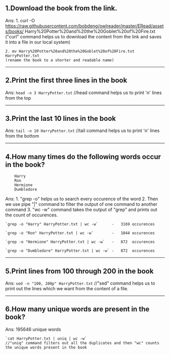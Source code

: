 ## 1.Download the book from the link.
Ans:
    1. curl -O https://raw.githubusercontent.com/bobdeng/owlreader/master/ERead/assets/books/ Harry%20Potter%20and%20the%20Goblet%20of%20Fire.txt
    ("curl" command helps us to download the content from the link and saves it into a file in our local system)

    2. mv Harry%20Potter%20and%20the%20Goblet%20of%20Fire.txt HarryPotter.txt
    (rename the book to a shorter and readable name)

----------------------------------------------------------------------------
## 2.Print the first three lines in the book
Ans: `head -n 3 HarryPotter.txt`
    //head command helps us to print 'n' lines from the top


----------------------------------------------------------------------------
## 3.Print the last 10 lines in the book
Ans: `tail -n 10 HarryPotter.txt`
    //tail command helps us to print 'n' lines from the bottom

----------------------------------------------------------------------------
## 4.How many times do the following words occur in the book?
        Harry
        Ron
        Hermione
        Dumbledore
Ans:
    1. "grep -o" helps us to search every occurence of the word
    2. Then we use pipe "|" command to filter the output of one command to another command
    3. "wc -w" command takes the output of "grep" and prints out the count of occurences.


    `grep -o "Harry" HarryPotter.txt | wc -w`      -   3169 occurences

    `grep -o "Ron" HarryPotter.txt | wc -w`        -   1044 occurences

    `grep -o "Hermione" HarryPotter.txt | wc -w`   -   872  occurences

    `grep -o "Dumbledore" HarryPotter.txt | wc -w` -   872  occurences


-----------------------------------------------------------------------------
## 5.Print lines from 100 through 200 in the book
Ans: `sed -n "100, 200p" HarryPotter.txt`
    //"sed" command helps us to print out the lines which we want from the content of a file.



-----------------------------------------------------------------------------
## 6.How many unique words are present in the book?
Ans:
    195646 unique words

    `cat HarryPotter.txt | uniq | wc -w`
    //"uniq" command filters out all the duplicates and then "wc" counts the unique words present in the book






